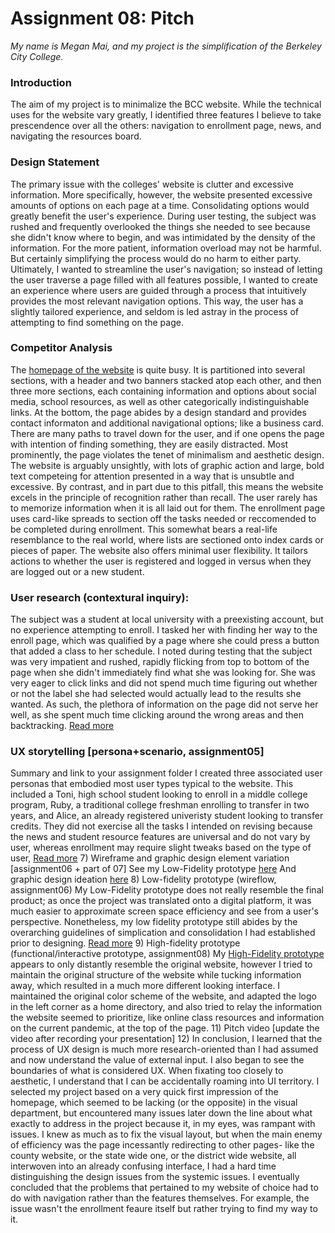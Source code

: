 # Assignment 08: Pitch
*My name is Megan Mai, and my project is the simplification of the Berkeley City College.*
### Introduction
The aim of my project is to minimalize the BCC website. While the technical uses for the website vary greatly, I identified three features I believe to take prescendence over all the others: navigation to enrollment page, news, and navigating the resources board.
### Design Statement
The primary issue with the colleges' website is clutter and excessive information. More specifically, however, the website presented excessive amounts of options on each page at a time. Consolidating options would greatly benefit the user's experience. During user testing, the subject was rushed and frequently overlooked the things she needed to see because she didn't know where to begin, and was intimidated by the density of the information. For the more patient, information overload may not be harmful. But certainly simplifying the process would do no harm to either party.
Ultimately, I wanted to streamline the user's navigation; so instead of letting the user traverse a page filled with all features possible, I wanted to create an experience where users are guided through a process that intuitively provides the most relevant navigation options. This way, the user has a slightly tailored experience, and seldom is led astray in the process of attempting to find something on the page.
### Competitor Analysis
The [homepage of the website](https://www.berkeleycitycollege.edu/wp/) is quite busy. It is partitioned into several sections, with a header and two banners stacked atop each other, and then three more sections, each containing information and options about social media, school resources, as well as other categorically indistinguishable links. At the bottom, the page abides by a design standard and provides contact informaton and additional navigational options; like a business card. There are many paths to travel down for the user, and if one opens the page with intention of finding something, they are easily distracted. 
Most prominently, the page violates the tenet of minimalism and aesthetic design. The website is arguably unsightly, with lots of graphic action and large, bold text competeing for attention presented in a way that is unsubtle and excessive. By contrast, and in part due to this pitfall, this means the website excels in the principle of recognition rather than recall. The user rarely has to memorize information when it is all laid out for them. 
The enrollment page uses card-like spreads to section off the tasks needed or reccomended to be completed during enrollment. This somewhat bears a real-life resemblance to the real world, where lists are sectioned onto index cards or pieces of paper. The website also offers minimal user flexibility. It tailors actions to whether the user is registered and logged in versus when they are logged out or a new student.
### User research (contextural inquiry):
The subject was a student at local university with a preexisting account, but no experience attempting to enroll. I tasked her with finding her way to the enroll page, which was qualified by a page where she could press a button that added a class to her schedule. I noted during testing that the subject was very impatient and rushed, rapidly flicking from top to bottom of the page when she didn't immediately find what she was looking for. She was very eager to click links and did not spend much time figuring out whether or not the label she had selected would actually lead to the results she wanted. As such, the plethora of information on the page did not serve her well, as she spent much time clicking around the wrong areas and then backtracking.
[Read more](https://github.com/mmai100000/meganmai-dh150/blob/master/assignment04.md)
### UX storytelling [persona+scenario, assignment05]
Summary and link to your assignment folder
I created three associated user personas that embodied most user types typical to the website. This included a Toni, high school student looking to enroll in a middle college program, Ruby, a traditional college freshman enrolling to transfer in two years, and Alice, an already registered univeristy student looking to transfer credits. They did not exercise all the tasks I intended on revising because the news and student resource features are universal and do not vary by user, whereas enrollment may require slight tweaks based on the type of user,
[Read more](https://github.com/mmai100000/meganmai-dh150/blob/master/assignment05.md)
7) Wireframe and graphic design element variation [assignment06 + part of 07]
See my Low-Fidelity prototype [here](https://github.com/mmai100000/meganmai-dh150/blob/master/assignment06.md)
And graphic design ideation [here](https://github.com/mmai100000/meganmai-dh150/blob/master/assignment07.md)
8) Low-fidelity prototype (wireflow, assignment06)
My Low-Fidelity prototype does not really resemble the final product; as once the project was translated onto a digital platform, it was much easier to approximate screen space efficiency and see from a user's perspective. Nonetheless, my low fidelity prototype still abides by the overarching guidelines of simplication and consolidation I had established prior to designing.
[Read more](https://github.com/mmai100000/meganmai-dh150/blob/master/assignment06.md)
9) High-fidelity prototype (functional/interactive prototype, assignment08)
My [High-Fidelity prototype](https://xd.adobe.com/view/14002411-e050-41c9-5051-3215fa9dbe57-6231/) appears to only distantly resemble the original website, however I tried to maintain the original structure of the website while tucking information away, which resulted in a much more different looking interface. I maintained the original color scheme of the website, and adapted the logo in the left corner as a home directory, and also tried to relay the information the website seemed to prioritize, like online class resources and information on the current pandemic, at the top of the page. 
11) Pitch video [update the video after recording your presentation]
12) In conclusion, I learned that the process of UX design is much more research-oriented than I had assumed and now understand the value of external input. I also began to see the boundaries of what is considered UX. When fixating too closely to aesthetic, I understand that I can be accidentally roaming into UI territory. I selected my project based on a very quick first impression of the homepage, which seemed to be lacking (or the opposite) in the visual department, but encountered many issues later down the line about what exactly to address in the project because it, in my eyes, was rampant with issues. I knew as much as to fix the visual layout, but when the main enemy of efficiency was the page incessantly redirecting to other pages- like the county website, or the state wide one, or the district wide website, all interwoven into an already confusing interface, I had a hard time distinguishing the design issues from the systemic issues. I eventually concluded that the problems that pertained to my website of choice had to do with navigation rather than the features themselves. For example, the issue wasn't the enrollment feaure itself but rather trying to find my way to it.
